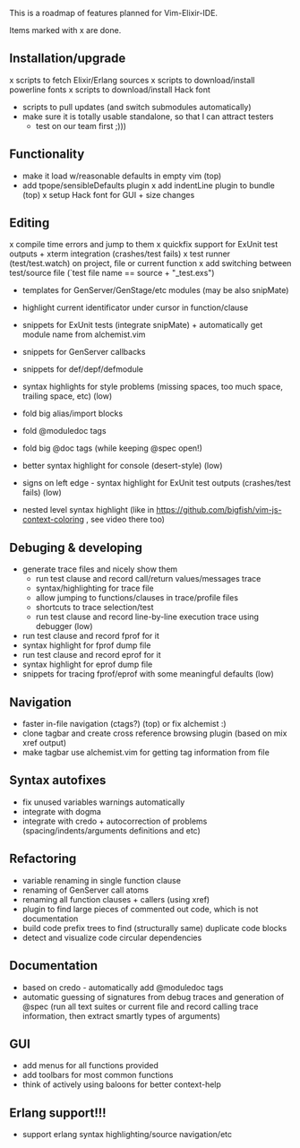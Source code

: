 
This is a roadmap of features planned for Vim-Elixir-IDE.

Items marked with x are done.

## Installation/upgrade
 x scripts to fetch Elixir/Erlang sources
 x scripts to download/install powerline fonts
 x scripts to download/install Hack font
 * scripts to pull updates (and switch submodules automatically)
 * make sure it is totally usable standalone, so that I can attract testers
   * test on our team first ;)))

## Functionality
 * make it load w/reasonable defaults in empty vim (top)
 * add tpope/sensibleDefaults plugin
 x add indentLine plugin to bundle (top)
 x setup Hack font for GUI + size changes

## Editing
 x compile time errors and jump to them
 x quickfix support for ExUnit test outputs + xterm integration (crashes/test fails)
 x test runner (test/test.watch) on project, file or current function
 x add switching between test/source file (`test file name == source + "_test.exs")

 * templates for GenServer/GenStage/etc modules (may be also snipMate)

 * highlight current identificator under cursor in function/clause

 * snippets for ExUnit tests (integrate snipMate) + automatically get module name from alchemist.vim
 * snippets for GenServer callbacks
 * snippets for def/depf/defmodule

 * syntax highlights for style problems (missing spaces, too much space,
     trailing space, etc) (low)

 * fold big alias/import blocks
 * fold @moduledoc tags
 * fold big @doc tags (while keeping @spec open!)
 * better syntax highlight for console (desert-style) (low) 
 * signs on left edge - syntax highlight for ExUnit test outputs (crashes/test fails) (low)

 * nested level syntax highlight (like in
       https://github.com/bigfish/vim-js-context-coloring , see video there too)

## Debuging & developing
 * generate trace files and nicely show them
   * run test clause and record call/return values/messages trace
   * syntax/highlighting for trace file
   * allow jumping to functions/clauses in trace/profile files
   * shortcuts to trace selection/test
   * run test clause and record line-by-line execution trace using debugger (low)
 * run test clause and record fprof for it
 * syntax highlight for fprof dump file
 * run test clause and record eprof for it
 * syntax highlight for eprof dump file
 * snippets for tracing fprof/eprof with some meaningful defaults (low)

## Navigation
 * faster in-file navigation (ctags?) (top) or fix alchemist :)
 * clone tagbar and create cross reference browsing plugin (based on mix xref output)
 * make tagbar use alchemist.vim for getting tag information from file

## Syntax autofixes
 * fix unused variables warnings automatically
 * integrate with dogma
 * integrate with credo + autocorrection of problems (spacing/indents/arguments definitions and etc)

## Refactoring
 * variable renaming in single function clause
 * renaming of GenServer call atoms
 * renaming all function clauses + callers (using xref)
 * plugin to find large pieces of commented out code, which is not documentation
 * build code prefix trees to find (structurally same) duplicate code blocks
 * detect and visualize code circular dependencies

## Documentation
 * based on credo - automatically add @moduledoc tags
 * automatic guessing of signatures from debug traces and generation of @spec
   (run all text suites or current file and record calling trace information,
    then extract smartly types of arguments)

## GUI
 * add menus for all functions provided
 * add toolbars for most common functions
 * think of actively using baloons for better context-help

## Erlang support!!!
 * support erlang syntax highlighting/source navigation/etc
